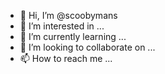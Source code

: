 - 👋 Hi, I’m @scoobymans
- 👀 I’m interested in ...
- 🌱 I’m currently learning ...
- 💞️ I’m looking to collaborate on ...
- 📫 How to reach me ...

<!---
scoobymans/scoobymans is a ✨ special ✨ repository because its `README.md` (this file) appears on your GitHub profile.
You can click the Preview link to take a look at your changes.
--->
